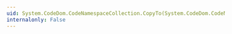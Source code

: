 ```yaml
---
uid: System.CodeDom.CodeNamespaceCollection.CopyTo(System.CodeDom.CodeNamespace[],System.Int32)
internalonly: False
---
```

